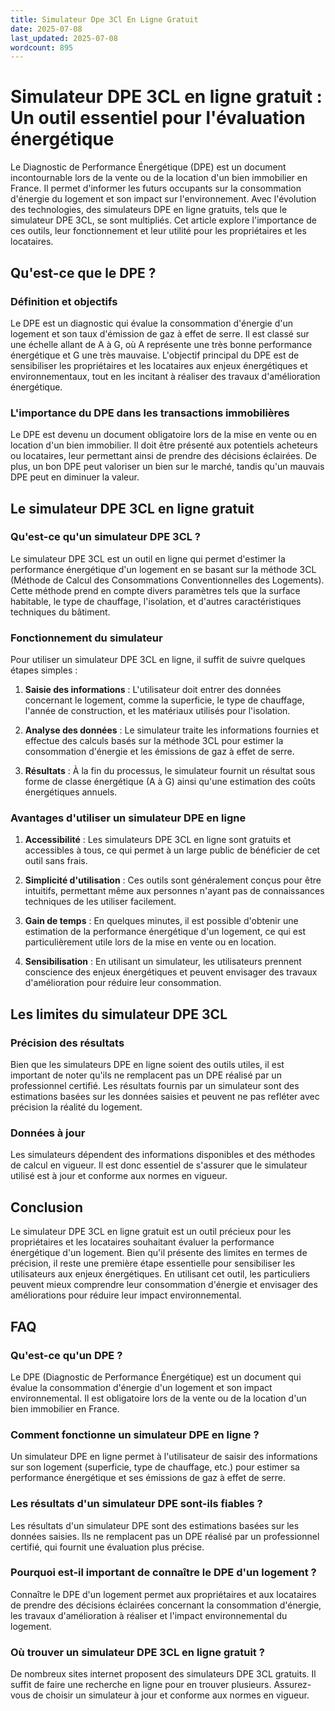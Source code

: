 ```yaml
---
title: Simulateur Dpe 3Cl En Ligne Gratuit
date: 2025-07-08
last_updated: 2025-07-08
wordcount: 895
---
```


# Simulateur DPE 3CL en ligne gratuit : Un outil essentiel pour l'évaluation énergétique

Le Diagnostic de Performance Énergétique (DPE) est un document incontournable lors de la vente ou de la location d'un bien immobilier en France. Il permet d'informer les futurs occupants sur la consommation d'énergie du logement et son impact sur l'environnement. Avec l'évolution des technologies, des simulateurs DPE en ligne gratuits, tels que le simulateur DPE 3CL, se sont multipliés. Cet article explore l'importance de ces outils, leur fonctionnement et leur utilité pour les propriétaires et les locataires.

## Qu'est-ce que le DPE ?

### Définition et objectifs

Le DPE est un diagnostic qui évalue la consommation d'énergie d'un logement et son taux d'émission de gaz à effet de serre. Il est classé sur une échelle allant de A à G, où A représente une très bonne performance énergétique et G une très mauvaise. L'objectif principal du DPE est de sensibiliser les propriétaires et les locataires aux enjeux énergétiques et environnementaux, tout en les incitant à réaliser des travaux d'amélioration énergétique.

### L'importance du DPE dans les transactions immobilières

Le DPE est devenu un document obligatoire lors de la mise en vente ou en location d'un bien immobilier. Il doit être présenté aux potentiels acheteurs ou locataires, leur permettant ainsi de prendre des décisions éclairées. De plus, un bon DPE peut valoriser un bien sur le marché, tandis qu'un mauvais DPE peut en diminuer la valeur.

## Le simulateur DPE 3CL en ligne gratuit

### Qu'est-ce qu'un simulateur DPE 3CL ?

Le simulateur DPE 3CL est un outil en ligne qui permet d'estimer la performance énergétique d'un logement en se basant sur la méthode 3CL (Méthode de Calcul des Consommations Conventionnelles des Logements). Cette méthode prend en compte divers paramètres tels que la surface habitable, le type de chauffage, l'isolation, et d'autres caractéristiques techniques du bâtiment.

### Fonctionnement du simulateur

Pour utiliser un simulateur DPE 3CL en ligne, il suffit de suivre quelques étapes simples :

1. **Saisie des informations** : L'utilisateur doit entrer des données concernant le logement, comme la superficie, le type de chauffage, l'année de construction, et les matériaux utilisés pour l'isolation.
   
2. **Analyse des données** : Le simulateur traite les informations fournies et effectue des calculs basés sur la méthode 3CL pour estimer la consommation d'énergie et les émissions de gaz à effet de serre.

3. **Résultats** : À la fin du processus, le simulateur fournit un résultat sous forme de classe énergétique (A à G) ainsi qu'une estimation des coûts énergétiques annuels.

### Avantages d'utiliser un simulateur DPE en ligne

1. **Accessibilité** : Les simulateurs DPE 3CL en ligne sont gratuits et accessibles à tous, ce qui permet à un large public de bénéficier de cet outil sans frais.

2. **Simplicité d'utilisation** : Ces outils sont généralement conçus pour être intuitifs, permettant même aux personnes n'ayant pas de connaissances techniques de les utiliser facilement.

3. **Gain de temps** : En quelques minutes, il est possible d'obtenir une estimation de la performance énergétique d'un logement, ce qui est particulièrement utile lors de la mise en vente ou en location.

4. **Sensibilisation** : En utilisant un simulateur, les utilisateurs prennent conscience des enjeux énergétiques et peuvent envisager des travaux d'amélioration pour réduire leur consommation.

## Les limites du simulateur DPE 3CL

### Précision des résultats

Bien que les simulateurs DPE en ligne soient des outils utiles, il est important de noter qu'ils ne remplacent pas un DPE réalisé par un professionnel certifié. Les résultats fournis par un simulateur sont des estimations basées sur les données saisies et peuvent ne pas refléter avec précision la réalité du logement.

### Données à jour

Les simulateurs dépendent des informations disponibles et des méthodes de calcul en vigueur. Il est donc essentiel de s'assurer que le simulateur utilisé est à jour et conforme aux normes en vigueur.

## Conclusion

Le simulateur DPE 3CL en ligne gratuit est un outil précieux pour les propriétaires et les locataires souhaitant évaluer la performance énergétique d'un logement. Bien qu'il présente des limites en termes de précision, il reste une première étape essentielle pour sensibiliser les utilisateurs aux enjeux énergétiques. En utilisant cet outil, les particuliers peuvent mieux comprendre leur consommation d'énergie et envisager des améliorations pour réduire leur impact environnemental.

## FAQ

### Qu'est-ce qu'un DPE ?

Le DPE (Diagnostic de Performance Énergétique) est un document qui évalue la consommation d'énergie d'un logement et son impact environnemental. Il est obligatoire lors de la vente ou de la location d'un bien immobilier en France.

### Comment fonctionne un simulateur DPE en ligne ?

Un simulateur DPE en ligne permet à l'utilisateur de saisir des informations sur son logement (superficie, type de chauffage, etc.) pour estimer sa performance énergétique et ses émissions de gaz à effet de serre.

### Les résultats d'un simulateur DPE sont-ils fiables ?

Les résultats d'un simulateur DPE sont des estimations basées sur les données saisies. Ils ne remplacent pas un DPE réalisé par un professionnel certifié, qui fournit une évaluation plus précise.

### Pourquoi est-il important de connaître le DPE d'un logement ?

Connaître le DPE d'un logement permet aux propriétaires et aux locataires de prendre des décisions éclairées concernant la consommation d'énergie, les travaux d'amélioration à réaliser et l'impact environnemental du logement.

### Où trouver un simulateur DPE 3CL en ligne gratuit ?

De nombreux sites internet proposent des simulateurs DPE 3CL gratuits. Il suffit de faire une recherche en ligne pour en trouver plusieurs. Assurez-vous de choisir un simulateur à jour et conforme aux normes en vigueur.